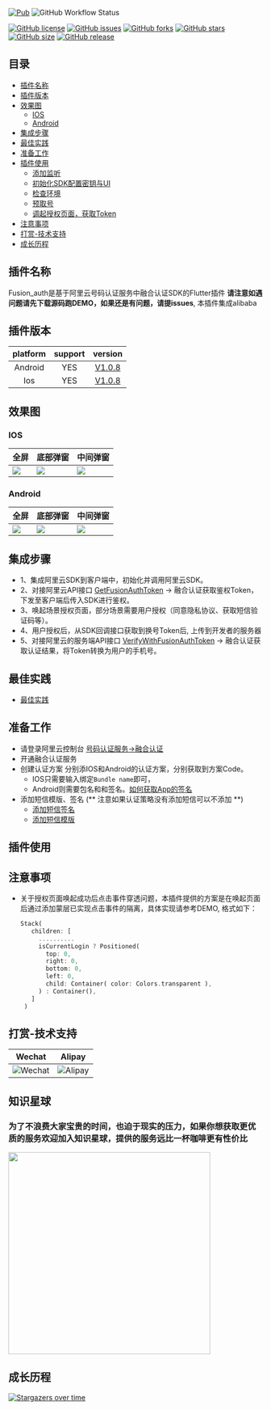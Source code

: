 [![Pub](https://img.shields.io/pub/v/fusion_auth.svg)](https://pub.flutter-io.cn/packages/fusion_auth)
![GitHub Workflow Status](https://img.shields.io/github/actions/workflow/status/CodeGather/fusion_auth/publish.yml)


[![GitHub license](https://img.shields.io/github/license/CodeGather/fusion_auth?style=social)](https://github.com/CodeGather/fusion_auth/blob/master/LICENSE)
[![GitHub issues](https://img.shields.io/github/issues/CodeGather/fusion_auth?style=social)](https://github.com/CodeGather/fusion_auth/issues)
[![GitHub forks](https://img.shields.io/github/forks/CodeGather/fusion_auth?style=social)](https://github.com/CodeGather/fusion_auth/network)
[![GitHub stars](https://img.shields.io/github/stars/CodeGather/fusion_auth?style=social)](https://github.com/CodeGather/fusion_auth/stargazers)
[![GitHub size](https://img.shields.io/github/repo-size/CodeGather/fusion_auth?style=social)](https://github.com/CodeGather/fusion_auth)
[![GitHub release](https://img.shields.io/github/v/release/CodeGather/fusion_auth?style=social)](https://github.com/CodeGather/fusion_auth/releases)

## 目录
* [插件名称](#插件名称)
* [插件版本](#插件版本)
* [效果图](#效果图)
    * [IOS](#IOS)
    * [Android](#Android)
* [集成步骤](#集成步骤)
* [最佳实践](#最佳实践)
* [准备工作](#准备工作)
* [插件使用](#插件使用)
    * [添加监听](#1-添加监听)
    * [初始化SDK配置密钥与UI](#2初始化sdk-initsdk)
    * [检查环境](#3一键登录获取token-login)
    * [预取号](#4检查认证环境-checkverifyenable)
    * [调起授权页面，获取Token](#5一键登录预取号-accelerateloginpage)
* [注意事项](#注意事项)
* [打赏-技术支持](#打赏-技术支持)
* [成长历程](#成长历程)


## 插件名称

Fusion_auth是基于阿里云号码认证服务中融合认证SDK的Flutter插件 **请注意如遇问题请先下载源码跑DEMO，如果还是有问题，请提issues**, 本插件集成alibaba

## 插件版本

| platform | support |                                          version                                          |
|:--------:|:-------:|:-----------------------------------------------------------------------------------------:|
| Android  |   YES   | [V1.0.8](https://help.aliyun.com/zh/pnvs/developer-reference/the-android-client-access-3) |
|   Ios    |   YES   |   [V1.0.8](https://help.aliyun.com/zh/pnvs/developer-reference/the-ios-client-access-3)   |

## 效果图

### IOS

| 全屏                      | 底部弹窗               | 中间弹窗                   |
|-------------------------|--------------------|------------------------|
| ![]( "full_screen_ios") | ![]( "dialog_ios") | ![]( "bottomShot_ios") |

### Android

| 全屏                          | 底部弹窗                   | 中间弹窗                       |
|-----------------------------|------------------------|----------------------------|
| ![]( "full_screen_android") | ![]( "dialog_android") | ![]( "bottomShot_android") |

## 集成步骤

  - 1、集成阿里云SDK到客户端中，初始化并调用阿里云SDK。
  - 2、对接阿里云API接口 [GetFusionAuthToken](https://help.aliyun.com/zh/pnvs/developer-reference/api-dypnsapi-2017-05-25-getfusionauthtoken) -> 融合认证获取鉴权Token，下发至客户端后传入SDK进行鉴权。
  - 3、唤起场景授权页面，部分场景需要用户授权（同意隐私协议、获取短信验证码等）。
  - 4、用户授权后，从SDK回调接口获取到换号Token后, 上传到开发者的服务器
  - 5、对接阿里云的服务端API接口 [VerifyWithFusionAuthToken](https://help.aliyun.com/document_detail/2384478.html) -> 融合认证获取认证结果，将Token转换为用户的手机号。

## 最佳实践
 - [最佳实践](https://help.aliyun.com/zh/pnvs/use-cases/best-practices-for-user-authentication)

## 准备工作

 - 请登录阿里云控制台 [号码认证服务->融合认证](https://dypns.console.aliyun.com/fusionSolution/All)
 - 开通融合认证服务
 - 创建认证方案 分别添IOS和Android的认证方案，分别获取到方案Code。
   - IOS只需要输入绑定`Bundle name`即可，
   - Android则需要包名和和签名。[如何获取App的签名](https://help.aliyun.com/document_detail/87870.html) 
 - 添加短信模版、签名 (** 注意如果认证策略没有添加短信可以不添加 **)
   - [添加短信签名](https://dysms.console.aliyun.com/domestic/text/sign/add) 
   - [添加短信模版](https://dysms.console.aliyun.com/domestic/text/template/add) 

## 插件使用

## 注意事项

 - 关于授权页面唤起成功后点击事件穿透问题，本插件提供的方案是在唤起页面后通过添加蒙层已实现点击事件的隔离，具体实现请参考DEMO, 格式如下：

   ``` dart
   Stack(
      children: [
        ..........
        isCurrentLogin ? Positioned(
          top: 0,
          right: 0,
          bottom: 0,
          left: 0,
          child: Container( color: Colors.transparent ),
        ) : Container(),
      ]
    )
    ``` 

## 打赏-技术支持
| Wechat                                                                                        | Alipay                                                                                        |
|-----------------------------------------------------------------------------------------------|-----------------------------------------------------------------------------------------------|
| ![](https://github.com/CodeGather/fusion_auth/blob/master/screenshots/play_wechat.png "Wechat") | ![](https://github.com/CodeGather/fusion_auth/blob/master/screenshots/play_alipay.png "Alipay") |

## 知识星球
### 为了不浪费大家宝贵的时间，也迫于现实的压力，如果你想获取更优质的服务欢迎加入知识星球，提供的服务远比一杯咖啡更有性价比

<img src="https://raw.githubusercontent.com/CodeGather/fusion_auth/master/screenshots/zsxq.png" width="400">  

## 成长历程
[![Stargazers over time](https://starchart.cc/CodeGather/fusion_auth.svg)](https://starchart.cc/CodeGather/fusion_auth)
